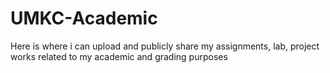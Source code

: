 # UMKC-Academic
Here is where i can upload and publicly share my assignments, lab, project works related to my academic and grading purposes
